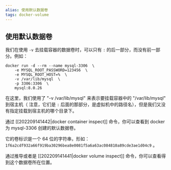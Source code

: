```yaml
---
alias: 使用默认数据卷
tags: docker-volume
---
```


## 使用默认数据卷


我们在使用 `-v` 去挂载容器的数据卷时，可以只有 `:` 的后一部分，而没有前一部分。例如：

```bash{4}
docker run -d --rm --name mysql-3306  \
    -e MYSQL_ROOT_PASSWORD=123456  \
    -e MYSQL_ROOT_HOST=%  \
    -v /var/lib/mysql  \
    -p 3306:3306  \
    mysql:8.0.26
```

在这里，我们使用了 "-v /var/lib/mysql" 来表示要挂载容器中的 "/var/lib/mysql" 到宿主机（ 注意，它们是 `:` 后面的那部分，是虚拟机中的路径名），但是我们又没有指定挂载到宿主机的哪个目录下。



通过 [[202209141442|docker container inspect]] 命令，你可以查看到 docker 为 mysql-3306 创建的默认数据卷。

它的卷标识是一个 64 位的字符串，形如：`1f6a2cdf932a66f919ba30296bea8e0081f5a6a63ac084810a89cde3ae1d04c9` 。

通过推导或者是 [[202209141441|docker volume inspect]] 命令，你可以查看得到这个数据卷所在位置。
